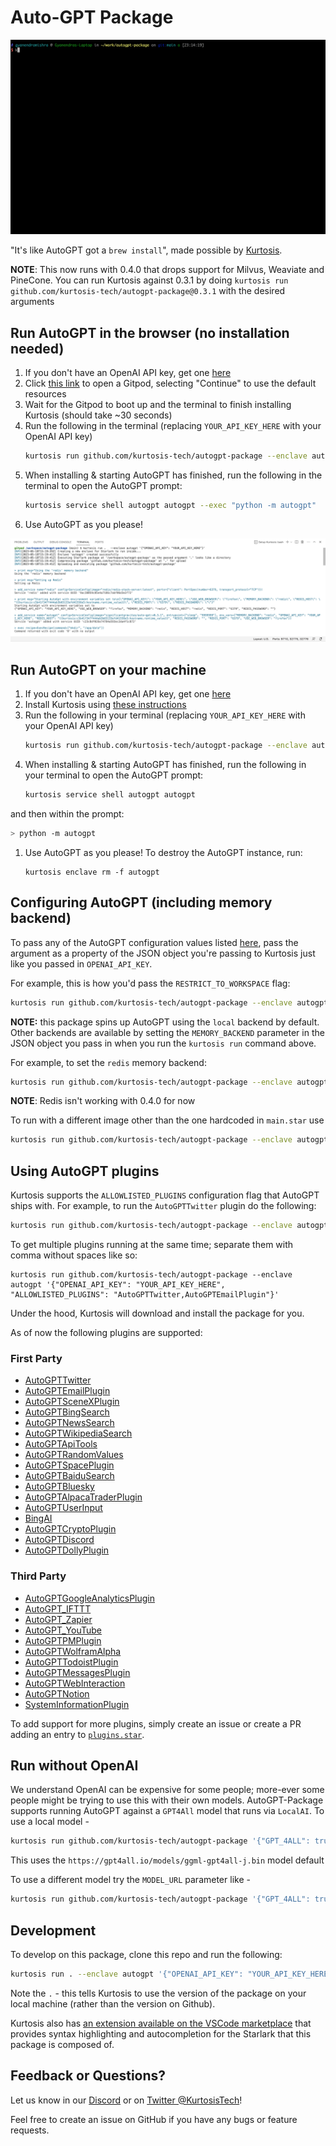 # Auto-GPT Package

![Run of the Auto-GPT Package](/run.gif)

"It's like AutoGPT got a `brew install`", made possible by [Kurtosis](https://www.kurtosis.com/).

**NOTE**: This now runs with 0.4.0 that drops support for Milvus, Weaviate and PineCone. You can run Kurtosis against 0.3.1 by doing `kurtosis run github.com/kurtosis-tech/autogpt-package@0.3.1` with the desired arguments

## Run AutoGPT in the browser (no installation needed)

1. If you don't have an OpenAI API key, get one [here](https://platform.openai.com/account/api-keys)
1. Click [this link](https://gitpod.io/?editor=code#https://github.com/kurtosis-tech/autogpt-package) to open a Gitpod, selecting "Continue" to use the default resources
1. Wait for the Gitpod to boot up and the terminal to finish installing Kurtosis (should take ~30 seconds)
1. Run the following in the terminal (replacing `YOUR_API_KEY_HERE` with your OpenAI API key)
   ```bash
   kurtosis run github.com/kurtosis-tech/autogpt-package --enclave autogpt '{"OPENAI_API_KEY": "YOUR_API_KEY_HERE"}'
   ```
1. When installing & starting AutoGPT has finished, run the following in the terminal to open the AutoGPT prompt:
   ```bash
   kurtosis service shell autogpt autogpt --exec "python -m autogpt"
   ```
1. Use AutoGPT as you please!

![Run of the Auto-GPT Package](/gitpod.png)

## Run AutoGPT on your machine

1. If you don't have an OpenAI API key, get one [here](https://platform.openai.com/account/api-keys)
1. Install Kurtosis using [these instructions](https://docs.kurtosis.com/install)
1. Run the following in your terminal (replacing `YOUR_API_KEY_HERE` with your OpenAI API key)
   ```bash
   kurtosis run github.com/kurtosis-tech/autogpt-package --enclave autogpt '{"OPENAI_API_KEY": "YOUR_API_KEY_HERE"}'
   ```
1. When installing & starting AutoGPT has finished, run the following in your terminal to open the AutoGPT prompt:
   ```bash
   kurtosis service shell autogpt autogpt
   ```
and then within the prompt:
   ```bash
   > python -m autogpt
   ```
1. Use AutoGPT as you please! To destroy the AutoGPT instance, run:
   ```
   kurtosis enclave rm -f autogpt
   ```

## Configuring AutoGPT (including memory backend)

To pass any of the AutoGPT configuration values listed [here](https://github.com/Significant-Gravitas/Auto-GPT/blob/master/.env.template), pass the argument as a property of the JSON object you're passing to Kurtosis just like you passed in `OPENAI_API_KEY`.

For example, this is how you'd pass the `RESTRICT_TO_WORKSPACE` flag:

```bash
kurtosis run github.com/kurtosis-tech/autogpt-package --enclave autogpt '{"OPENAI_API_KEY": "YOUR_API_KEY_HERE", "RESTRICT_TO_WORKSPACE": "False"}'
```

**NOTE:** this package spins up AutoGPT using the `local` backend by default. Other backends are available by setting the `MEMORY_BACKEND` parameter in the JSON object you pass in when you run the `kurtosis run` command above. 

For example, to set the `redis` memory backend:

```bash
kurtosis run github.com/kurtosis-tech/autogpt-package --enclave autogpt '{"OPENAI_API_KEY": "YOUR_API_KEY_HERE", "MEMORY_BACKEND": "redis"}'
```

**NOTE**: Redis isn't working with 0.4.0 for now

To run with a different image other than the one hardcoded in `main.star` use
```bash
kurtosis run github.com/kurtosis-tech/autogpt-package --enclave autogpt '{"OPENAI_API_KEY": "YOUR_API_KEY_HERE", "AUTOGPT_IMAGE": "significantgravitas/auto-gpt:v0.4.0"}'
```

## Using AutoGPT plugins

Kurtosis supports the `ALLOWLISTED_PLUGINS` configuration flag that AutoGPT ships with. For example, to run the `AutoGPTTwitter` plugin do the following:

```bash
kurtosis run github.com/kurtosis-tech/autogpt-package --enclave autogpt '{"OPENAI_API_KEY": "YOUR_API_KEY_HERE", "ALLOWLISTED_PLUGINS": "AutoGPTTwitter"}'
```

To get multiple plugins running at the same time; separate them with comma without spaces like so:

```
kurtosis run github.com/kurtosis-tech/autogpt-package --enclave autogpt '{"OPENAI_API_KEY": "YOUR_API_KEY_HERE", "ALLOWLISTED_PLUGINS": "AutoGPTTwitter,AutoGPTEmailPlugin"}'
```

Under the hood, Kurtosis will download and install the package for you. 

As of now the following plugins are supported:

### First Party
- [AutoGPTTwitter](https://github.com/Significant-Gravitas/Auto-GPT-Plugins)
- [AutoGPTEmailPlugin](https://github.com/Significant-Gravitas/Auto-GPT-Plugins)
- [AutoGPTSceneXPlugin](https://github.com/Significant-Gravitas/Auto-GPT-Plugins)
- [AutoGPTBingSearch](https://github.com/Significant-Gravitas/Auto-GPT-Plugins)
- [AutoGPTNewsSearch](https://github.com/Significant-Gravitas/Auto-GPT-Plugins)
- [AutoGPTWikipediaSearch](https://github.com/Significant-Gravitas/Auto-GPT-Plugins)
- [AutoGPTApiTools](https://github.com/Significant-Gravitas/Auto-GPT-Plugins)
- [AutoGPTRandomValues](https://github.com/Significant-Gravitas/Auto-GPT-Plugins)
- [AutoGPTSpacePlugin](https://github.com/Significant-Gravitas/Auto-GPT-Plugins)
- [AutoGPTBaiduSearch](https://github.com/Significant-Gravitas/Auto-GPT-Plugins)
- [AutoGPTBluesky](https://github.com/Significant-Gravitas/Auto-GPT-Plugins)
- [AutoGPTAlpacaTraderPlugin](https://github.com/danikhan632/Auto-GPT-AlpacaTrader-Plugin)
- [AutoGPTUserInput](https://github.com/HFrovinJensen/Auto-GPT-User-Input-Plugin)
- [BingAI](https://github.com/gravelBridge/AutoGPT-BingAI)
- [AutoGPTCryptoPlugin](https://github.com/isaiahbjork/Auto-GPT-Crypto-Plugin)
- [AutoGPTDiscord](https://github.com/gravelBridge/AutoGPT-Discord)
- [AutoGPTDollyPlugin](https://github.com/pr-0f3t/Auto-GPT-Dolly-Plugin)

### Third Party
- [AutoGPTGoogleAnalyticsPlugin](https://github.com/isaiahbjork/Auto-GPT-Google-Analytics-Plugin)
- [AutoGPT_IFTTT](https://github.com/AntonioCiolino/AutoGPT-IFTTT)
- [AutoGPT_Zapier](https://github.com/AntonioCiolino/AutoGPT-Zapier)
- [AutoGPT_YouTube](https://github.com/jpetzke/AutoGPT-YouTube)
- [AutoGPTPMPlugin](https://github.com/minfenglu/AutoGPT-PM-Plugin)
- [AutoGPTWolframAlpha](https://github.com/gravelBridge/AutoGPT-WolframAlpha)
- [AutoGPTTodoistPlugin](https://github.com/danikhan632/Auto-GPT-Todoist-Plugin)
- [AutoGPTMessagesPlugin](https://github.com/danikhan632/Auto-GPT-Messages-Plugin)
- [AutoGPTWebInteraction](https://github.com/gravelBridge/AutoGPT-Web-Interaction)
- [AutoGPTNotion](https://github.com/doutv/Auto-GPT-Notion)
- [SystemInformationPlugin](https://github.com/hdkiller/Auto-GPT-SystemInfo)

To add support for more plugins, simply create an issue or create a PR adding an entry to [`plugins.star`](https://github.com/kurtosis-tech/autogpt-package/blob/main/plugins.star).

## Run without OpenAI

We understand OpenAI can be expensive for some people; more-ever some people might be trying to use this with their own models. AutoGPT-Package supports running AutoGPT against a `GPT4All` model that runs via `LocalAI`. To use a local model -

```bash
kurtosis run github.com/kurtosis-tech/autogpt-package '{"GPT_4ALL": true}'
```

This uses the `https://gpt4all.io/models/ggml-gpt4all-j.bin` model default

To use a different model try the `MODEL_URL` parameter like -


```bash
kurtosis run github.com/kurtosis-tech/autogpt-package '{"GPT_4ALL": true, "MODEL_URL": "https://gpt4all.io/models/ggml-gpt4all-l13b-snoozy.bin"}'
```

## Development

To develop on this package, clone this repo and run the following:

```bash
kurtosis run . --enclave autogpt '{"OPENAI_API_KEY": "YOUR_API_KEY_HERE"}'
```

Note the `.` - this tells Kurtosis to use the version of the package on your local machine (rather than the version on Github).

Kurtosis also has [an extension available on the VSCode marketplace](https://marketplace.visualstudio.com/items?itemName=Kurtosis.kurtosis-extension) that provides syntax highlighting and autocompletion for the Starlark that this package is composed of.

## Feedback or Questions?

Let us know in our [Discord](https://discord.gg/eBWFjGtm) or on [Twitter @KurtosisTech](https://twitter.com/KurtosisTech)!

Feel free to create an issue on GitHub if you have any bugs or feature requests.
